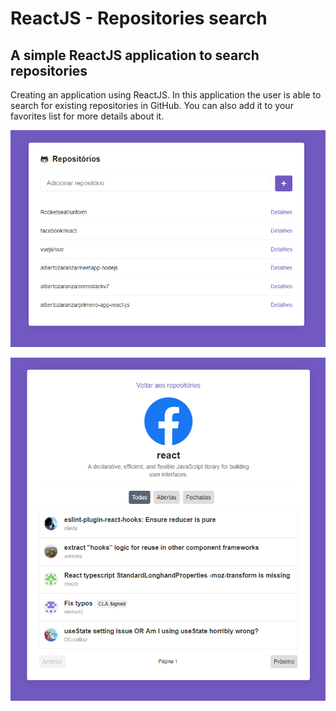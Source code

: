 # ReactJS - Repositories search

## A simple ReactJS application to search repositories

Creating an application using ReactJS.
In this application the user is able to search for existing repositories in GitHub. You can also add it to your favorites list for more details about it.

![alt text](https://github.com/albertozaranza/react-js-repositories-search/blob/master/src/assets/screenshot01.png)

![alt text](https://github.com/albertozaranza/react-js-repositories-search/blob/master/src/assets/screenshot02.png)
